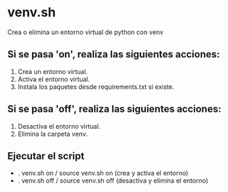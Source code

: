 # venv.sh

Crea o elimina un entorno virtual de python con venv

## Si se pasa 'on', realiza las siguientes acciones:
1. Crea un entorno virtual.
2. Activa el entorno virtual.
3. Instala los paquetes desde requirements.txt si existe.

## Si se pasa 'off', realiza las siguientes acciones:
1. Desactiva el entorno virtual.
2. Elimina la carpeta venv.

## Ejecutar el script
* . venv.sh on / source venv.sh on (crea y activa el entorno)
* . venv.sh off / source venv.sh off (desactiva y elimina el entorno)